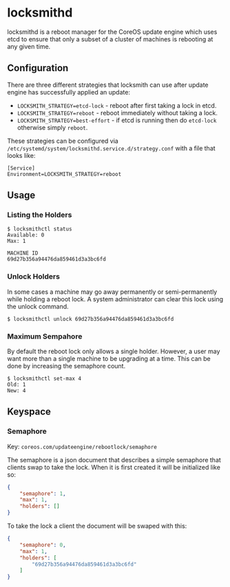# locksmithd

locksmithd is a reboot manager for the CoreOS update engine which uses
etcd to ensure that only a subset of a cluster of machines is rebooting
at any given time.

## Configuration

There are three different strategies that locksmith can use after update engine
has successfully applied an update:

- `LOCKSMITH_STRATEGY=etcd-lock` - reboot after first taking a lock in etcd.
- `LOCKSMITH_STRATEGY=reboot` - reboot immediately without taking a lock.
- `LOCKSMITH_STRATEGY=best-effort` - if etcd is running then do `etcd-lock` otherwise simply `reboot`.

These strategies can be configured via `/etc/systemd/system/locksmithd.service.d/strategy.conf` with a file that looks like:

```
[Service]
Environment=LOCKSMITH_STRATEGY=reboot
```

## Usage

### Listing the Holders

```
$ locksmithctl status
Available: 0
Max: 1

MACHINE ID
69d27b356a94476da859461d3a3bc6fd
```

### Unlock Holders

In some cases a machine may go away permanently or semi-permanently while
holding a reboot lock. A system administrator can clear this lock using the
unlock command.

```
$ locksmithctl unlock 69d27b356a94476da859461d3a3bc6fd
```

### Maximum Sempahore

By default the reboot lock only allows a single holder. However, a user may
want more than a single machine to be upgrading at a time. This can be done by
increasing the semaphore count.

```
$ locksmithctl set-max 4
Old: 1
New: 4
```

## Keyspace

### Semaphore

Key: `coreos.com/updateengine/rebootlock/semaphore`

The semaphore is a json document that describes a simple semaphore that clients
swap to take the lock. When it is first created it will be initialized like so:

```json
{
	"semaphore": 1,
	"max": 1,
	"holders": []
}
```

To take the lock a client the document will be swaped with this:

```json
{
	"semaphore": 0,
	"max": 1,
	"holders": [
		"69d27b356a94476da859461d3a3bc6fd"
	]
}
```
